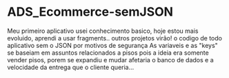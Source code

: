 # ADS_Ecommerce-semJSON
Meu primeiro aplicativo usei conhecimento basico, hoje estou mais evoluido, aprendi a usar fragments.. outros projetos virão!
o codigo de todo aplicativo sem o JSON por motivos de segurança
As variaveis e as "keys" se baseiam em assuntos relacionados a pisos pois a ideia era somente vender pisos, porem se expandiu 
e mudar afetaria o banco de dados e a velocidade da entrega que o cliente queria...

